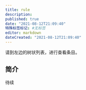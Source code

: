 ```yaml
---
title: rule
description:
published: true
date: "2021-08-12T21:09:40"
特殊标签标记: #无标签
editor: markdown
dateCreated: "2021-08-12T21:09:40"
---
```


请到左边的树状列表，进行查看条目。

## 简介

待续
